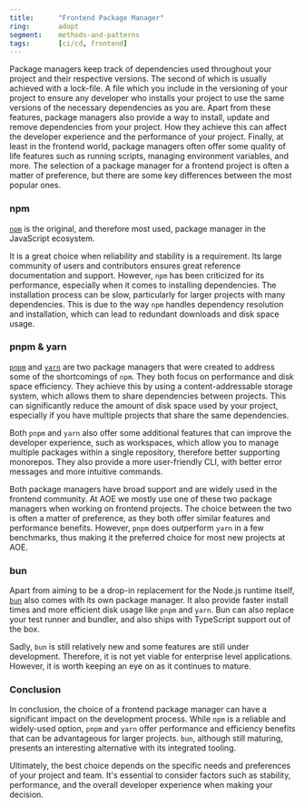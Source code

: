```yaml
---
title:      "Frontend Package Manager"
ring:       adopt
segment:    methods-and-patterns
tags:       [ci/cd, frontend]
---
```


Package managers keep track of dependencies used throughout your project and their respective versions. The second of which is usually achieved with a lock-file. A file which you include in the versioning of your project to ensure any developer who installs your project to use the same versions of the necessary dependencies as you are. Apart from these features, package managers also provide a way to install, update and remove dependencies from your project. How they achieve this can affect the developer experience and the performance of your project. Finally, at least in the frontend world, package managers often offer some quality of life features such as running scripts, managing environment variables, and more. The selection of a package manager for a frontend project is often a matter of preference, but there are some key differences between the most popular ones.

### npm

[`npm`](/tools/npm/) is the original, and therefore most used, package manager in the JavaScript ecosystem.

It is a great choice when reliability and stability is a requirement. Its large community of users and contributors ensures great reference documentation and support. However, `npm` has been criticized for its performance, especially when it comes to installing dependencies. The installation process can be slow, particularly for larger projects with many dependencies. This is due to the way `npm` handles dependency resolution and installation, which can lead to redundant downloads and disk space usage.

### pnpm & yarn

[`pnpm`](/tools/pnpm/) and [`yarn`](/tools/yarn/) are two package managers that were created to address some of the shortcomings of `npm`. They both focus on performance and disk space efficiency. They achieve this by using a content-addressable storage system, which allows them to share dependencies between projects. This can significantly reduce the amount of disk space used by your project, especially if you have multiple projects that share the same dependencies.

Both `pnpm` and `yarn` also offer some additional features that can improve the developer experience, such as workspaces, which allow you to manage multiple packages within a single repository, therefore better supporting monorepos. They also provide a more user-friendly CLI, with better error messages and more intuitive commands.

Both package managers have broad support and are widely used in the frontend community. At AOE we mostly use one of these two package managers when working on frontend projects. The choice between the two is often a matter of preference, as they both offer similar features and performance benefits. However, `pnpm` does outperform `yarn` in a few benchmarks, thus making it the preferred choice for most new projects at AOE.

### bun

Apart from aiming to be a drop-in replacement for the Node.js runtime itself, [`bun`](/languages-and-frameworks/bun/) also comes with its own package manager. It also provide faster install times and more efficient disk usage like `pnpm` and `yarn`. Bun can also replace your test runner and bundler, and also ships with TypeScript support out of the box.

Sadly, `bun` is still relatively new and some features are still under development. Therefore, it is not yet viable for enterprise level applications. However, it is worth keeping an eye on as it continues to mature.

### Conclusion

In conclusion, the choice of a frontend package manager can have a significant impact on the development process. While `npm` is a reliable and widely-used option, `pnpm` and `yarn` offer performance and efficiency benefits that can be advantageous for larger projects. `bun`, although still maturing, presents an interesting alternative with its integrated tooling.

Ultimately, the best choice depends on the specific needs and preferences of your project and team. It's essential to consider factors such as stability, performance, and the overall developer experience when making your decision.
